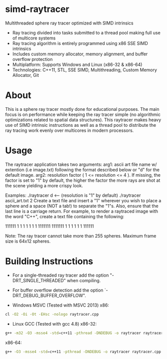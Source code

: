 # simd-raytracer
Multithreaded sphere ray tracer optimized with SIMD intrinsics

- Ray tracing divided into tasks submitted to a thread pool making full use of  multicore systems
- Ray tracing algorithm is entirely programmed using x86 SSE SIMD intrinsics
- Includes custom memory allocator, memory alignment, and buffer overflow protection
- Multiplatform: Supports Windows and Linux (x86-32 & x86-64)
- Technologies: C++11, STL, SSE SIMD, Multithreading, Custom Memory Allocator, Git

About
=====
This is a sphere ray tracer mostly done for educational purposes. The main focus is on performance
while keeping the ray tracer simple (no algorithmic optimizations related to spatial data structures).
This raytracer makes heavy use of SIMD intrinsic instructions as well as a thread pool to distribute
the ray tracing work evenly over multicores in modern processors.

Usage
=====
The raytracer application takes two arguments: 
arg1: ascii art file name w/ extention (i.e image.txt) following the format described below or "d" for the default image.
arg2: resolution factor ( 1 <= resolution <= 4 ). If missing, the factor is set to "1" by default, the higher the factor
	  the more rays are shot at the scene yielding a more crispy look.
 
 Examples:
./raytracer d	<-- (resolution is "1" by default)
./raytracer ascii_art.txt 2 
Create a text file and insert a "1" wherever you wish to place a sphere and a space (NOT a tab!) to separate the "1"s.
Also, ensure that the last line is a carriage return. For example, to render a raytraced image with the word "C++",
create a text file containing the following:

111111
1           1          1
1           1          1
1        1111111    1111111
1           1          1
1           1          1
111111

Note: The ray tracer cannot take more than 255 spheres. Maximum frame size is 64x12 spheres.

Building Instructions
======================
- For a single-threaded ray tracer add the option "-DRT_SINGLE_THREADED" when compiling.
- For buffer overflow detection add the option `-DRT_DEBUG_BUFFER_OVERFLOW".

- Windows MSVC (Tested with MSVC 2013)
x86:
```bash
cl -O2 -Oi -Ot -EHsc -nologo raytracer.cpp
```

- Linux GCC (Tested with gcc 4.8)
x86-32:
```bash
g++ -m32 -O3 -msse4 -std=c++11 -pthread -DNDEBUG -o raytracer raytracer.cpp 
```

x86-64:
```bash
g++ -O3 -msse4 -std=c++11 -pthread -DNDEBUG -o raytracer raytracer.cpp 
```
